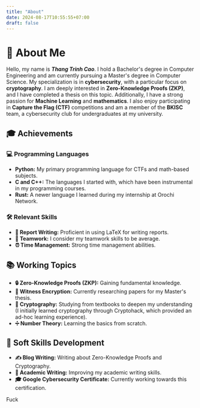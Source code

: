 ```yaml
---
title: "About"
date: 2024-08-17T10:55:55+07:00
draft: false
---
```


# 👋 About Me

Hello, my name is ***Thang Trinh Cao***. I hold a Bachelor's degree in Computer Engineering and am currently pursuing a Master's degree in Computer Science. My specialization is in **cybersecurity**, with a particular focus on **cryptography**. I am deeply interested in **Zero-Knowledge Proofs (ZKP)**, and I have completed a thesis on this topic. Additionally, I have a strong passion for **Machine Learning** and **mathematics**. I also enjoy participating in **Capture the Flag (CTF)** competitions and am a member of the **BKISC** team, a cybersecurity club for undergraduates at my university.

## 🎓 Achievements

### 💻 Programming Languages
- **Python:** My primary programming language for CTFs and math-based subjects.
- **C and C++:** The languages I started with, which have been instrumental in my programming courses.
- **Rust:** A newer language I learned during my internship at Orochi Network.

### 🛠 Relevant Skills
- **📝 Report Writing:** Proficient in using LaTeX for writing reports.
- **🤝 Teamwork:** I consider my teamwork skills to be average.
- **⏰ Time Management:** Strong time management abilities.

## 📚 Working Topics
- **🔒 Zero-Knowledge Proofs (ZKP):** Gaining fundamental knowledge.
- **🧩 Witness Encryption:** Currently researching papers for my Master's thesis.
- **🔐 Cryptography:** Studying from textbooks to deepen my understanding (I initially learned cryptography through Cryptohack, which provided an ad-hoc learning experience).
- **➗ Number Theory:** Learning the basics from scratch.

## 🌱 Soft Skills Development
- **✍️ Blog Writing:** Writing about Zero-Knowledge Proofs and Cryptography.
- **📄 Academic Writing:** Improving my academic writing skills.
- **🎓 Google Cybersecurity Certificate:** Currently working towards this certification.

Fuck